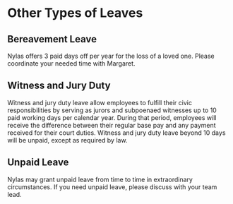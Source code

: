 # Other Types of Leaves

## Bereavement Leave
Nylas offers 3 paid days off per year for the loss of a loved one. Please coordinate your needed time with Margaret.

## Witness and Jury Duty
Witness and jury duty leave allow employees to fulfill their civic responsibilities by serving as jurors and subpoenaed witnesses up to 10 paid working days per calendar year. During that period, employees will receive the difference between their regular base pay and any payment received for their court duties. Witness and jury duty leave beyond 10 days will be unpaid, except as required by law.

## Unpaid Leave
Nylas may grant unpaid leave from time to time in extraordinary circumstances. If you need unpaid leave, please discuss with your team lead. 
